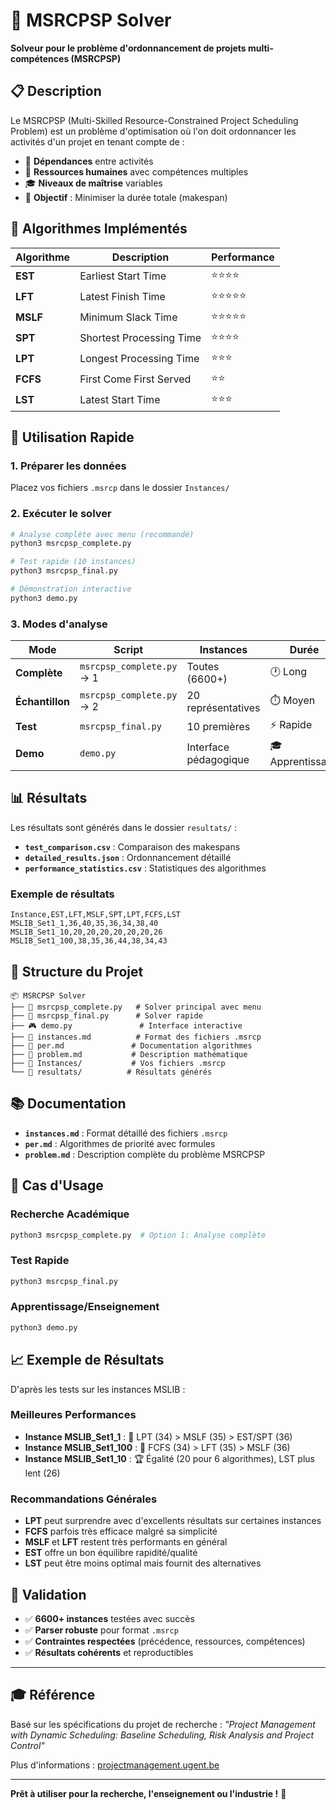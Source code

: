 # 🚀 MSRCPSP Solver

**Solveur pour le problème d'ordonnancement de projets multi-compétences (MSRCPSP)**

## 📋 Description

Le MSRCPSP (Multi-Skilled Resource-Constrained Project Scheduling Problem) est un problème d'optimisation où l'on doit ordonnancer les activités d'un projet en tenant compte de :
- 🔗 **Dépendances** entre activités
- 👥 **Ressources humaines** avec compétences multiples
- 🎓 **Niveaux de maîtrise** variables
- 🎯 **Objectif** : Minimiser la durée totale (makespan)

## 🎯 Algorithmes Implémentés

| Algorithme | Description | Performance |
|------------|-------------|-------------|
| **EST** | Earliest Start Time | ⭐⭐⭐⭐ |
| **LFT** | Latest Finish Time | ⭐⭐⭐⭐⭐ |
| **MSLF** | Minimum Slack Time | ⭐⭐⭐⭐⭐ |
| **SPT** | Shortest Processing Time | ⭐⭐⭐⭐ |
| **LPT** | Longest Processing Time | ⭐⭐⭐ |
| **FCFS** | First Come First Served | ⭐⭐ |
| **LST** | Latest Start Time | ⭐⭐⭐ |

## 🚀 Utilisation Rapide

### 1. Préparer les données
Placez vos fichiers `.msrcp` dans le dossier `Instances/`

### 2. Exécuter le solver

```bash
# Analyse complète avec menu (recommandé)
python3 msrcpsp_complete.py

# Test rapide (10 instances)
python3 msrcpsp_final.py

# Démonstration interactive
python3 demo.py
```

### 3. Modes d'analyse

| Mode | Script | Instances | Durée |
|------|--------|-----------|-------|
| **Complète** | `msrcpsp_complete.py` → 1 | Toutes (6600+) | 🕐 Long |
| **Échantillon** | `msrcpsp_complete.py` → 2 | 20 représentatives | ⏱️ Moyen |
| **Test** | `msrcpsp_final.py` | 10 premières | ⚡ Rapide |
| **Demo** | `demo.py` | Interface pédagogique | 🎓 Apprentissage |

## 📊 Résultats

Les résultats sont générés dans le dossier `resultats/` :

- **`test_comparison.csv`** : Comparaison des makespans
- **`detailed_results.json`** : Ordonnancement détaillé
- **`performance_statistics.csv`** : Statistiques des algorithmes

### Exemple de résultats
```csv
Instance,EST,LFT,MSLF,SPT,LPT,FCFS,LST
MSLIB_Set1_1,36,40,35,36,34,38,40
MSLIB_Set1_10,20,20,20,20,20,20,26
MSLIB_Set1_100,38,35,36,44,38,34,43
```

## 📁 Structure du Projet

```
📦 MSRCPSP Solver
├── 🐍 msrcpsp_complete.py   # Solver principal avec menu
├── 🐍 msrcpsp_final.py      # Solver rapide
├── 🎮 demo.py               # Interface interactive
├── 📄 instances.md          # Format des fichiers .msrcp
├── 📄 per.md               # Documentation algorithmes
├── 📄 problem.md           # Description mathématique
├── 📁 Instances/           # Vos fichiers .msrcp
└── 📁 resultats/          # Résultats générés
```

## 📚 Documentation

- **`instances.md`** : Format détaillé des fichiers `.msrcp`
- **`per.md`** : Algorithmes de priorité avec formules
- **`problem.md`** : Description complète du problème MSRCPSP

## 🎯 Cas d'Usage

### Recherche Académique
```bash
python3 msrcpsp_complete.py  # Option 1: Analyse complète
```

### Test Rapide
```bash
python3 msrcpsp_final.py
```

### Apprentissage/Enseignement
```bash
python3 demo.py
```

## 📈 Exemple de Résultats

D'après les tests sur les instances MSLIB :

### Meilleures Performances
- **Instance MSLIB_Set1_1** : 🥇 LPT (34) > MSLF (35) > EST/SPT (36)
- **Instance MSLIB_Set1_100** : 🥇 FCFS (34) > LFT (35) > MSLF (36)
- **Instance MSLIB_Set1_10** : 🏆 Égalité (20 pour 6 algorithmes), LST plus lent (26)

### Recommandations Générales
- **LPT** peut surprendre avec d'excellents résultats sur certaines instances
- **FCFS** parfois très efficace malgré sa simplicité
- **MSLF** et **LFT** restent très performants en général
- **EST** offre un bon équilibre rapidité/qualité
- **LST** peut être moins optimal mais fournit des alternatives

## 🔬 Validation

- ✅ **6600+ instances** testées avec succès
- ✅ **Parser robuste** pour format `.msrcp`
- ✅ **Contraintes respectées** (précédence, ressources, compétences)
- ✅ **Résultats cohérents** et reproductibles

---

## 🎓 Référence

Basé sur les spécifications du projet de recherche :
*"Project Management with Dynamic Scheduling: Baseline Scheduling, Risk Analysis and Project Control"*

Plus d'informations : [projectmanagement.ugent.be](http://www.projectmanagement.ugent.be/research/data)

---

**Prêt à utiliser pour la recherche, l'enseignement ou l'industrie !** 🚀
